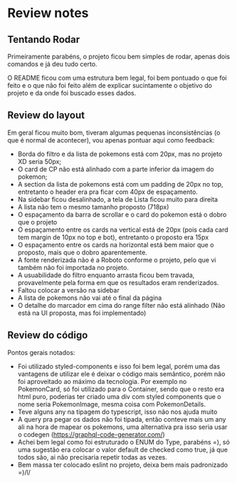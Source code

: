 # Review notes

## Tentando Rodar

Primeiramente parabéns, o projeto ficou bem simples de rodar, apenas dois comandos e já deu tudo certo.

O README ficou com uma estrutura bem legal, foi bem pontuado o que foi feito e o que não foi feito além de explicar sucintamente o objetivo do projeto e da onde foi buscado esses dados.

## Review do layout

Em geral ficou muito bom, tiveram algumas pequenas inconsistências (o que é normal de acontecer), vou apenas pontuar aqui como feedback:

- Borda do filtro e da lista de pokemons está com 20px, mas no projeto XD seria 50px;
- O card de CP não está alinhado com a parte inferior da imagem do pokemon;
- A section da lista de pokemons está com um padding de 20px no top, entretanto o header era pra ficar com 40px de espaçamento.
- Na sidebar ficou desalinhado, a tela de Lista ficou muito para direita
- A lista não tem o mesmo tamanho proposto (718px)
- O espaçamento da barra de scrollar e o card do pokemon está o dobro que o projeto
- O espaçamento entre os cards na vertical está de 20px (pois cada card tem margin de 10px no top e bot), entretanto o proposto era 15px
- O espaçamento entre os cards na horizontal está bem maior que o proposto, mais que o dobro aparentemente.
- A fonte renderizada não é a Roboto conforme o projeto, pelo que vi também não foi importada no projeto.
- A usuabilidade do filtro enquanto arrasta ficou bem travada, provavelmente pela forma em que os resultados eram renderizados.
- Faltou colocar a versão na sidebar
- A lista de pokemons não vai até o final da página
- O detalhe do marcador em cima do range filter não está alinhado (Não está na UI proposta, mas foi implementado)

## Review do código

Pontos gerais notados:
- Foi utilizado styled-components e isso foi bem legal, porém uma das vantagens de utilizar ele é deixar o código mais semântico, porém não foi aproveitado ao máximo da tecnologia. Por exemplo no PokemonCard, só foi utilizado para o Container, sendo que o resto era html puro, poderias ter criado uma div com styled components que o nome seria PokemonImage, mesma coisa com PokemonDetails.
- Teve alguns any na tipagem do typescript, isso não nos ajuda muito
- A query pra pegar os dados não foi tipada, então conteve mais um any ali na hora de mapear os pokemons, uma alternativa pra isso seria usar o codegen (https://graphql-code-generator.com/)
- Achei bem legal como foi estruturado o ENUM do Type, parabéns =), só uma sugestão era colocar o valor default de checked como true, já que todos são, ai não precisaria repetir todas as vezes.
- Bem massa ter colocado eslint no projeto, deixa bem mais padronizado =)/l/
